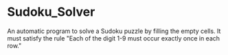 # Sudoku_Solver
 An automatic program  to solve a Sudoku puzzle by filling the empty cells. It must satisfy the rule "Each of the digit 1-9 must occur exactly once in each row."

